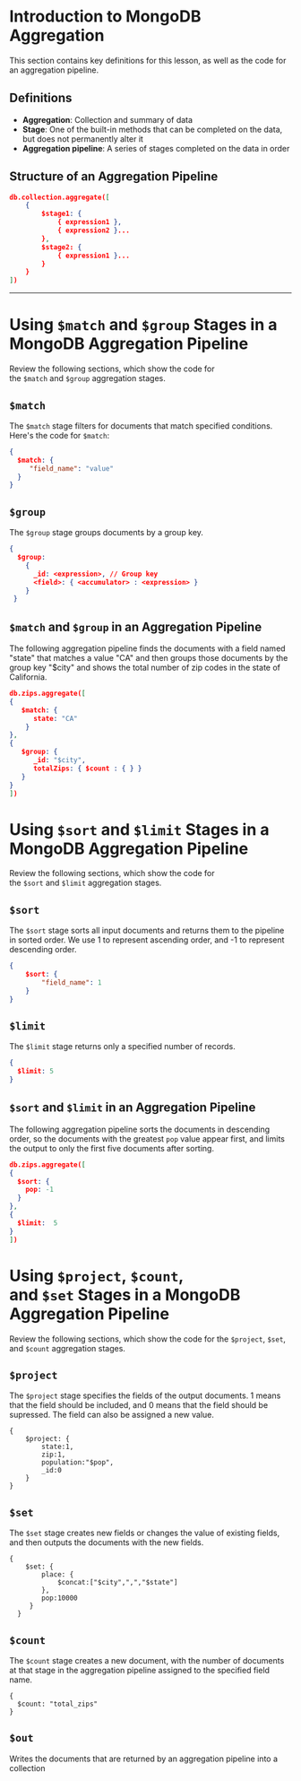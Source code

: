 # Introduction to MongoDB Aggregation

This section contains key definitions for this lesson, as well as the code for an aggregation pipeline.

## Definitions

- **Aggregation**: Collection and summary of data
- **Stage**: One of the built-in methods that can be completed on the data, but does not permanently alter it
- **Aggregation pipeline**: A series of stages completed on the data in order
    

## Structure of an Aggregation Pipeline

```json
db.collection.aggregate([
    {
        $stage1: {
            { expression1 },
            { expression2 }...
        },
        $stage2: {
            { expression1 }...
        }
    }
])
```

---

# Using `$match` and `$group` Stages in a MongoDB Aggregation Pipeline

Review the following sections, which show the code for the `$match` and `$group` aggregation stages.

## `$match`

The `$match` stage filters for documents that match specified conditions. Here's the code for `$match`:

```json
{
  $match: {
     "field_name": "value"
  }
}
```

## `$group`

The `$group` stage groups documents by a group key.

```json
{
  $group:
    {
      _id: <expression>, // Group key
      <field>: { <accumulator> : <expression> }
    }
 }
```

## `$match` and `$group` in an Aggregation Pipeline

The following aggregation pipeline finds the documents with a field named "state" that matches a value "CA" and then groups those documents by the group key "$city" and shows the total number of zip codes in the state of California.

```json
db.zips.aggregate([
{   
   $match: { 
      state: "CA"
    }
},
{
   $group: {
      _id: "$city",
      totalZips: { $count : { } }
   }
}
])
```

# Using `$sort` and `$limit` Stages in a MongoDB Aggregation Pipeline

Review the following sections, which show the code for the `$sort` and `$limit` aggregation stages.

## `$sort`

The `$sort` stage sorts all input documents and returns them to the pipeline in sorted order. We use 1 to represent ascending order, and -1 to represent descending order.

```json
{
    $sort: {
        "field_name": 1
    }
}
```

  

## `$limit`

The `$limit` stage returns only a specified number of records.

```json
{
  $limit: 5
}
```

  

## `$sort` and `$limit` in an Aggregation Pipeline

The following aggregation pipeline sorts the documents in descending order, so the documents with the greatest `pop` value appear first, and limits the output to only the first five documents after sorting.

```json
db.zips.aggregate([
{
  $sort: {
    pop: -1
  }
},
{
  $limit:  5
}
])
```

# Using `$project`, `$count`, and `$set` Stages in a MongoDB Aggregation Pipeline

Review the following sections, which show the code for the `$project`, `$set`, and `$count` aggregation stages.

## `$project`

The `$project` stage specifies the fields of the output documents. 1 means that the field should be included, and 0 means that the field should be supressed. The field can also be assigned a new value.

```
{
    $project: {
        state:1, 
        zip:1,
        population:"$pop",
        _id:0
    }
}
```

## `$set`

The `$set` stage creates new fields or changes the value of existing fields, and then outputs the documents with the new fields.

```
{
    $set: {
        place: {
            $concat:["$city",",","$state"]
        },
        pop:10000
     }
  }
```

## `$count`

The `$count` stage creates a new document, with the number of documents at that stage in the aggregation pipeline assigned to the specified field name.

```
{
  $count: "total_zips"
}
```

## `$out`

Writes the documents that are returned by an aggregation pipeline into a collection